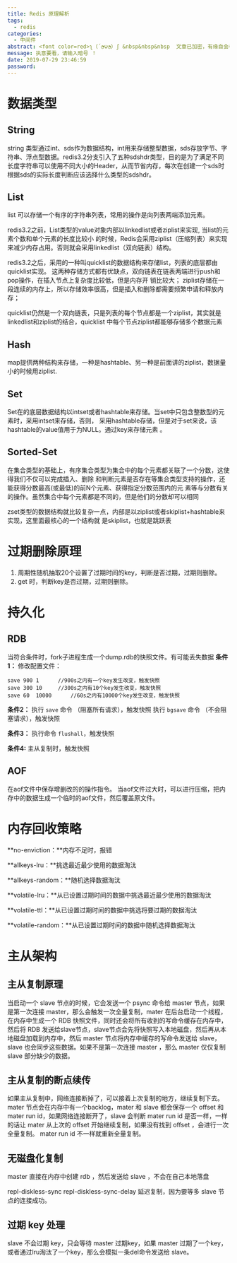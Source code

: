 ```yaml
---
title: Redis 原理解析
tags:
  - redis
categories:
  - 中间件
abstract: <font color=red>ʅ（´◔౪◔）ʃ &nbsp&nbsp&nbsp  文章已加密，有缘自会相见 ！！！</font>
message: 执意要看，请输入暗号 ！
date: 2019-07-29 23:46:59
password:
---
```


# 数据类型
## String
string 类型通过int、sds作为数据结构，int用来存储整型数据，sds存放字节、字符串、浮点型数据。redis3.2分支引入了五种sdshdr类型，目的是为了满足不同长度字符串可以使用不同大小的Header，从而节省内存，每次在创建一个sds时根据sds的实际长度判断应该选择什么类型的sdshdr。
## List
list 可以存储一个有序的字符串列表，常用的操作是向列表两端添加元素。

<!-- more -->

redis3.2之前，List类型的value对象内部以linkedlist或者ziplist来实现, 当list的元素个数和单个元素的长度比较小 的时候，Redis会采用ziplist（压缩列表）来实现来减少内存占用。否则就会采用linkedlist（双向链表）结构。

redis3.2之后，采用的一种叫quicklist的数据结构来存储list，列表的底层都由quicklist实现。 这两种存储方式都有优缺点，双向链表在链表两端进行push和pop操作，在插入节点上复杂度比较低，但是内存开 销比较大； ziplist存储在一段连续的内存上，所以存储效率很高，但是插入和删除都需要频繁申请和释放内存；

quicklist仍然是一个双向链表，只是列表的每个节点都是一个ziplist，其实就是linkedlist和ziplist的结合，quicklist 中每个节点ziplist都能够存储多个数据元素

## Hash
map提供两种结构来存储，一种是hashtable、另一种是前面讲的ziplist，数据量小的时候用ziplist. 
## Set
Set在的底层数据结构以intset或者hashtable来存储。当set中只包含整数型的元素时，采用intset来存储，否则， 采用hashtable存储，但是对于set来说，该hashtable的value值用于为NULL。通过key来存储元素 。
## Sorted-Set
在集合类型的基础上，有序集合类型为集合中的每个元素都关联了一个分数，这使得我们不仅可以完成插入、删除 和判断元素是否存在等集合类型支持的操作，还能获得分数最高(或最低)的前N个元素、获得指定分数范围内的元 素等与分数有关的操作。虽然集合中每个元素都是不同的，但是他们的分数却可以相同

zset类型的数据结构就比较复杂一点，内部是以ziplist或者skiplist+hashtable来实现，这里面最核心的一个结构就 是skiplist，也就是跳跃表 

# 过期删除原理

 1. 周期性随机抽取20个设置了过期时间的key，判断是否过期，过期则删除。
 2. get 时，判断key是否过期，过期则删除。

# 持久化
## RDB
当符合条件时，fork子进程生成一个dump.rdb的快照文件。有可能丢失数据
**条件1：**
修改配置文件：

```
save 900 1		//900s之内有一个key发生改变，触发快照
save 300 10		//300s之内有10个key发生改变，触发快照
save 60  10000		//60s之内有10000个key发生改变，触发快照
```
**条件2：**
执行 `save` 命令  （阻塞所有请求），触发快照
执行 `bgsave` 命令 （不会阻塞请求），触发快照

**条件3：**
执行命令 `flushall`，触发快照

**条件4:**
主从复制时，触发快照

## AOF
在aof文件中保存增删改的的操作指令。
当aof文件过大时，可以进行压缩，把内存中的数据生成一个临时的aof文件，然后覆盖原文件。

# 内存回收策略
**no-enviction：**内存不足时，报错

**allkeys-lru：**挑选最近最少使用的数据淘汰

**allkeys-random：**随机选择数据淘汰

**volatile-lru：**从已设置过期时间的数据中挑选最近最少使用的数据淘汰

**volatile-ttl：**从已设置过期时间的数据中挑选将要过期的数据淘汰

**volatile-random：**从已设置过期时间的数据中随机选择数据淘汰

# 主从架构
## 主从复制原理
当启动一个 slave 节点的时候，它会发送一个 psync 命令给 master 节点，如果是第一次连接 master，那么会触发一次全量复制，mater 在后台启动一个线程，在内存中生成一个 RDB 快照文件，同时还会将所有收到的写命令缓存在内存中，然后将 RDB 发送给slave节点，slave节点会先将快照写入本地磁盘，然后再从本地磁盘加载到内存中，然后 master 节点将内存中缓存的写命令发送给 slave，slave 也会同步这些数据。如果不是第一次连接 master ，那么 master 仅仅复制 slave 部分缺少的数据。

## 主从复制的断点续传
如果主从复制中，网络连接断掉了，可以接着上次复制的地方，继续复制下去。mater 节点会在内存中有一个backlog，mater 和 slave 都会保存一个 offset 和 mater run id，如果网络连接断开了，slave 会判断 mater run id 是否一样，一样的话让 mater 从上次的 offset 开始继续复制，如果没有找到 offset ，会进行一次全量复制。 mater run id 不一样就重新全量复制。

## 无磁盘化复制
master 直接在内存中创建 rdb ，然后发送给 slave ，不会在自己本地落盘

repl-diskless-sync
repl-diskless-sync-delay   延迟复制，因为要等多 slave 节点的连接成功。

## 过期 key 处理
slave 不会过期 key，只会等待 master 过期key，如果 master 过期了一个key，或者通过lru淘汰了一个key，那么会模拟一条del命令发送给 slave。


